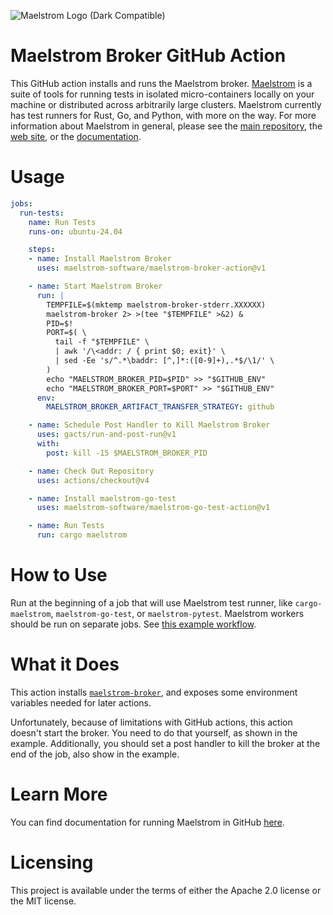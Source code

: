 ![Maelstrom Logo (Dark Compatible)](https://github.com/maelstrom-software/maelstrom/assets/146376379/7b46a1c1-e67f-412a-b618-42f7e2c25139)

# Maelstrom Broker GitHub Action

This GitHub action installs and runs the Maelstrom broker.
[Maelstrom](https://github.com/maelstrom-software/maelstrom) is a suite of
tools for running tests in isolated micro-containers locally on your machine or
distributed across arbitrarily large clusters. Maelstrom currently has test
runners for Rust, Go, and Python, with more on the way. For more information
about Maelstrom in general, please see the [main
repository](https://github.com/maelstrom-software/maelstrom), the
[web site](https://maelstrom-software.com), or the
[documentation](https://maelstrom-software.com/doc/book/latest).

# Usage

```yml
jobs:
  run-tests:
    name: Run Tests
    runs-on: ubuntu-24.04

    steps:
    - name: Install Maelstrom Broker
      uses: maelstrom-software/maelstrom-broker-action@v1

    - name: Start Maelstrom Broker
      run: |
        TEMPFILE=$(mktemp maelstrom-broker-stderr.XXXXXX)
        maelstrom-broker 2> >(tee "$TEMPFILE" >&2) &
        PID=$!
        PORT=$( \
          tail -f "$TEMPFILE" \
          | awk '/\<addr: / { print $0; exit}' \
          | sed -Ee 's/^.*\baddr: [^,]*:([0-9]+),.*$/\1/' \
        )
        echo "MAELSTROM_BROKER_PID=$PID" >> "$GITHUB_ENV"
        echo "MAELSTROM_BROKER_PORT=$PORT" >> "$GITHUB_ENV"
      env:
        MAELSTROM_BROKER_ARTIFACT_TRANSFER_STRATEGY: github

    - name: Schedule Post Handler to Kill Maelstrom Broker
      uses: gacts/run-and-post-run@v1
      with:
        post: kill -15 $MAELSTROM_BROKER_PID

    - name: Check Out Repository
      uses: actions/checkout@v4

    - name: Install maelstrom-go-test
      uses: maelstrom-software/maelstrom-go-test-action@v1

    - name: Run Tests
      run: cargo maelstrom
```

# How to Use

Run at the beginning of a job that will use Maelstrom test runner, 
like `cargo-maelstrom`, `maelstrom-go-test`, or `maelstrom-pytest`. Maelstrom
workers should be run on separate jobs. See [this
example workflow](https://github.com/maelstrom-software/maelstrom-examples/blob/main/.github/workflows/ci-base.yml).

# What it Does

This action installs
[`maelstrom-broker`](https://maelstrom-software.com/doc/book/latest/broker.html),
and exposes some environment variables needed for later actions.

Unfortunately, because of limitations with GitHub actions, this action doesn't
start the broker. You need to do that yourself, as shown in the example.
Additionally, you should set a post handler to kill the broker at the end of
the job, also show in the example.

# Learn More

You can find documentation for running Maelstrom in GitHub
[here](https://maelstrom-software.com/doc/book/latest/github.html).

# Licensing

This project is available under the terms of either the Apache 2.0 license or the MIT license.
